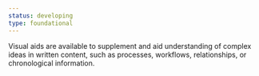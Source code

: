 ```yaml
---
status: developing
type: foundational
---
```


Visual aids are available to supplement and aid understanding of complex ideas in written content, such as processes, workflows, relationships, or chronological information.
